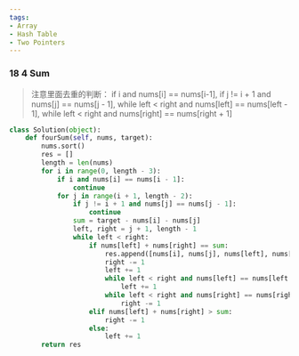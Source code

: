 ```yaml
---
tags:
- Array 
- Hash Table
- Two Pointers
---
```


### 18 4 Sum

> 注意里面去重的判断： if i and nums[i] == nums[i-1], if j != i + 1 and nums[j] == nums[j - 1], while left < right and nums[left] == nums[left - 1], while left < right and nums[right] == nums[right + 1]

```python
class Solution(object):
    def fourSum(self, nums, target):
        nums.sort()
        res = []
        length = len(nums)
        for i in range(0, length - 3):
            if i and nums[i] == nums[i - 1]:
                continue
            for j in range(i + 1, length - 2):
                if j != i + 1 and nums[j] == nums[j - 1]:
                    continue
                sum = target - nums[i] - nums[j]
                left, right = j + 1, length - 1
                while left < right:
                    if nums[left] + nums[right] == sum:
                        res.append([nums[i], nums[j], nums[left], nums[right]])
                        right -= 1
                        left += 1
                        while left < right and nums[left] == nums[left - 1]:
                            left += 1
                        while left < right and nums[right] == nums[right + 1]:
                            right -= 1
                    elif nums[left] + nums[right] > sum:
                        right -= 1
                    else:
                        left += 1
        return res
```